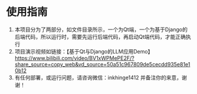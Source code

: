# 使用指南

1. 本项目分为了两部分，如文件目录所示，一个为Qt端，一个为基于Django的后端代码，所以运行时，需要先运行后端代码，再启动Qt端代码，才能正确执行
2. 项目演示视频如链接：【基于Qt与Django的LLM应用Demo】 https://www.bilibili.com/video/BV1xWPMePE2F/?share_source=copy_web&vd_source=50a51c967809de5cecdd935e81e10b12
3. 有任何部署，或运行问题，请咨询微信：inkhinge1412  并备注你的来意，谢谢！
